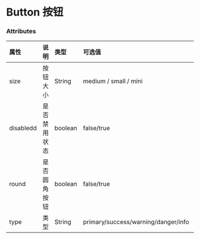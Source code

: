 # Button 按钮

<demo name="基础用法" info="基础的按钮用法。"
code='<aw-button>默认按钮</aw-button>
<aw-button type="primary">主要按钮</aw-button>
<aw-button type="success">成功按钮</aw-button>
<aw-button type="danger">错误按钮</aw-button>
<aw-button type="warning">警告按钮</aw-button>
'>
<template v-slot:container>
<aw-button>默认按钮</aw-button>
<aw-button type="primary">主要按钮</aw-button>
<aw-button type="success">成功按钮</aw-button>
<aw-button type="danger">错误按钮</aw-button>
<aw-button type="warning">警告按钮</aw-button>
</template>
</demo>

<demo name="不同尺寸" info="Button 组件提供除了默认值以外的三种尺寸，可以在不同场景下选择合适的按钮尺寸。"
code='<aw-button type="primary" size="mini">默认按钮</aw-button>
<aw-button type="primary" size="small">默认按钮</aw-button>
<aw-button type="primary" size="medium">默认按钮</aw-button>'>
<template v-slot:container>
<aw-button type="primary" size="mini">默认按钮</aw-button>
<aw-button type="primary" size="small">默认按钮</aw-button>
<aw-button type="primary" size="medium">默认按钮</aw-button>
</template>
</demo>

<demo name="禁用" info="按钮不可用状态。"
code='<aw-button type="primary" disabled>主要按钮</aw-button>
<aw-button type="success" disabled>成功按钮</aw-button>
<aw-button type="danger" disabled>错误按钮</aw-button>
<aw-button type="warning" disabled>警告按钮</aw-button>
'>
<template v-slot:container>
<aw-button type="primary" disabled>主要按钮</aw-button>
<aw-button type="success" disabled>成功按钮</aw-button>
<aw-button type="danger" disabled>错误按钮</aw-button>
<aw-button type="warning" disabled>警告按钮</aw-button>
</template>
</demo>

<demo name="圆角" info="按钮添加圆角属性。"
code='<aw-button type="primary" size="mini" round>默认按钮</aw-button>
<aw-button type="primary" size="small" round>默认按钮</aw-button>
<aw-button type="primary" size="medium" round>默认按钮</aw-button>'>
<template v-slot:container>
<aw-button type="primary" size="mini" round>默认按钮</aw-button>
<aw-button type="primary" size="small" round>默认按钮</aw-button>
<aw-button type="primary" size="medium" round>默认按钮</aw-button>
</template>
</demo>

### Attributes

| 属性      | 说明         | 类型    | 可选值                              | 默认值 |
| :-------- | :----------- | :------ | :---------------------------------- | :----- |
| size      | 按钮大小     | String  | medium / small / mini               | -      |
| disabledd | 是否禁用状态 | boolean | false/true                          | false  |
| round     | 是否圆角按钮 | boolean | false/true                          | false  |
| type      | 类型         | String  | primary/success/warning/danger/info | false  |
